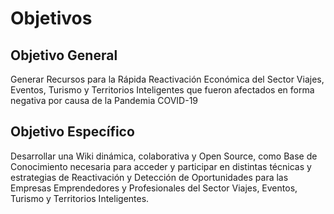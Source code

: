 # Objetivos

## Objetivo General

Generar Recursos para la Rápida Reactivación Económica del Sector Viajes,
Eventos, Turismo y Territorios Inteligentes que fueron afectados en forma
negativa por causa de la Pandemia COVID-19

## Objetivo Específico

Desarrollar una Wiki dinámica, colaborativa y Open Source, como
Base de Conocimiento necesaria para acceder y participar en distintas técnicas y
estrategias de Reactivación y Detección de Oportunidades para las 
Empresas Emprendedores y Profesionales del Sector Viajes, Eventos, Turismo y
Territorios Inteligentes.
